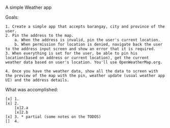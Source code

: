 A simple Weather app

Goals:

    1. Create a simple app that accepts barangay, city and province of the user. 
    2. Pin the address to the map. 
        a. When the address is invalid, pin the user's current location. 
        b. When permission for location is denied, navigate back the user to the address input screen and show an error that it is required.
    3. When everything is set for the user, be able to pin his location(based on address or current location), get the current weather data based on user's location. You'll use OpenWeatherMap.org.
    
    4. Once you have the weather data, show all the data to screen with the preview of the map with the pin, weather update (usual weather app UI) and the address details.

What was accomplished:

    [x] 1.
    [x] 2.
        [x]2.a
        [x]2.b
    [x] 3. * partial (some notes on the TODOS)
    []  4.